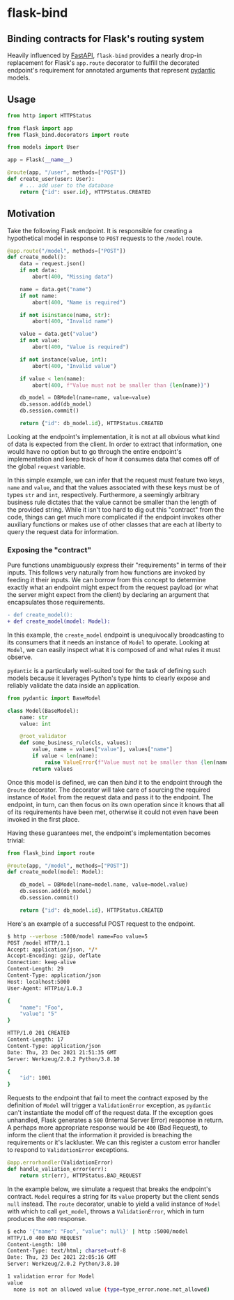 # flask-bind

## Binding contracts for Flask's routing system

Heavily influenced by [FastAPI](https://fastapi.tiangolo.com/), `flask-bind` provides a nearly
drop-in replacement for Flask's `app.route` decorator to fulfill the decorated endpoint's
requirement for annotated arguments that represent [pydantic](https://pydantic-docs.helpmanual.io/)
models.

## Usage

```python
from http import HTTPStatus

from flask import app
from flask_bind.decorators import route

from models import User

app = Flask(__name__)

@route(app, "/user", methods=["POST"])
def create_user(user: User):
    # ... add user to the database
    return {"id": user.id}, HTTPStatus.CREATED
```

## Motivation

Take the following Flask endpoint. It is responsible for creating a hypothetical model in response to
`POST` requests to the `/model` route.

```python
@app.route("/model", methods=["POST"])
def create_model():
    data = request.json()
    if not data:
        abort(400, "Missing data")

    name = data.get("name")
    if not name:
        abort(400, "Name is required")

    if not isinstance(name, str):
        abort(400, "Invalid name")

    value = data.get("value")
    if not value:
        abort(400, "Value is required")

    if not instance(value, int):
        abort(400, "Invalid value")

    if value < len(name):
        abort(400, f"Value must not be smaller than {len(name)}")

    db_model = DBModel(name=name, value=value)
    db.sesson.add(db_model)
    db.session.commit()

    return {"id": db_model.id}, HTTPStatus.CREATED
```

Looking at the endpoint's implementation, it is not at all obvious what kind of data is expected
from the client. In order to extract that information, one would have no option but to go through
the entire endpoint's implementation and keep track of how it consumes data that comes off of the
global `request` variable.

In this simple example, we can infer that the request must feature two keys, `name` and `value`,
and that the values associated with these keys must be of types `str` and `int`, respectively.
Furthermore, a seemingly arbitrary business rule dictates that the value cannot be smaller than
the length of the provided string. While it isn't too hard to dig out this "contract" from the
code, things can get much more complicated if the endpoint invokes other auxiliary functions or
makes use of other classes that are each at liberty to query the request data for information.

### Exposing the "contract"

Pure functions unambiguously express their "requirements" in terms of their inputs. This follows
very naturally from how functions are invoked by feeding it their inputs. We can borrow from this
concept to determine exactly what an endpoint might expect from the request payload (or what the
server might expect from the client) by declaring an argument that encapsulates those requirements.

```diff
- def create_model():
+ def create_model(model: Model):
```

In this example, the `create_model` endpoint is unequivocally broadcasting to its consumers that
it needs an instance of `Model` to operate. Looking at `Model`, we can easily inspect what it is
composed of and what rules it must observe.

`pydantic` is a particularly well-suited tool for the task of defining such models because it
leverages Python's type hints to clearly expose and reliably validate the data inside an
application.

```python
from pydantic import BaseModel

class Model(BaseModel):
    name: str
    value: int

    @root_validator
    def some_business_rule(cls, values):
        value, name = values["value"], values["name"]
        if value < len(name):
            raise ValueError(f"Value must not be smaller than {len(name)}")
        return values
```

Once this model is defined, we can then _bind_ it to the endpoint through the `@route` decorator.
The decorator will take care of sourcing the required instance of `Model` from the request data and
pass it to the endpoint. The endpoint, in turn, can then focus on its own operation since it knows
that all of its requirements have been met, otherwise it could not even have been invoked in the
first place.

Having these guarantees met, the endpoint's implementation becomes trivial:

```python
from flask_bind import route

@route(app, "/model", methods=["POST"])
def create_model(model: Model):

    db_model = DBModel(name=model.name, value=model.value)
    db.sesson.add(db_model)
    db.session.commit()

    return {"id": db_model.id}, HTTPStatus.CREATED
```

Here's an example of a successful POST request to the endpoint.

```bash
$ http --verbose :5000/model name=Foo value=5
POST /model HTTP/1.1
Accept: application/json, */*
Accept-Encoding: gzip, deflate
Connection: keep-alive
Content-Length: 29
Content-Type: application/json
Host: localhost:5000
User-Agent: HTTPie/1.0.3

{
    "name": "Foo",
    "value": "5"
}

HTTP/1.0 201 CREATED
Content-Length: 17
Content-Type: application/json
Date: Thu, 23 Dec 2021 21:51:35 GMT
Server: Werkzeug/2.0.2 Python/3.8.10

{
    "id": 1001
}
```

Requests to the endpoint that fail to meet the contract exposed by the definition of `Model` will
trigger a `ValidationError` exception, as `pydantic` can't instantiate the model off of the request
data. If the exception goes unhandled, Flask generates a `500` (Internal Server Error) response in
return. A perhaps more appropriate response would be `400` (Bad Request), to inform the client
that the information it provided is breaching the requirements or it's lackluster. We can this
register a custom error handler to respond to `ValidationError` exceptions.

```python
@app.errorhandler(ValidationError)
def handle_valiation_error(err):
    return str(err), HTTPStatus.BAD_REQUEST
```

In the example below, we simulate a request that breaks the endpoint's contract. `Model` requires a
string for its `value` property but the client sends `null` instead. The `route` decorator, unable
to yield a valid instance of `Model` with which to call `get_model`, throws a `ValidationError`,
which in turn produces the `400` response.

```bash
$ echo '{"name": "Foo", "value": null}' | http :5000/model
HTTP/1.0 400 BAD REQUEST
Content-Length: 100
Content-Type: text/html; charset=utf-8
Date: Thu, 23 Dec 2021 22:05:16 GMT
Server: Werkzeug/2.0.2 Python/3.8.10

1 validation error for Model
value
  none is not an allowed value (type=type_error.none.not_allowed)
```
